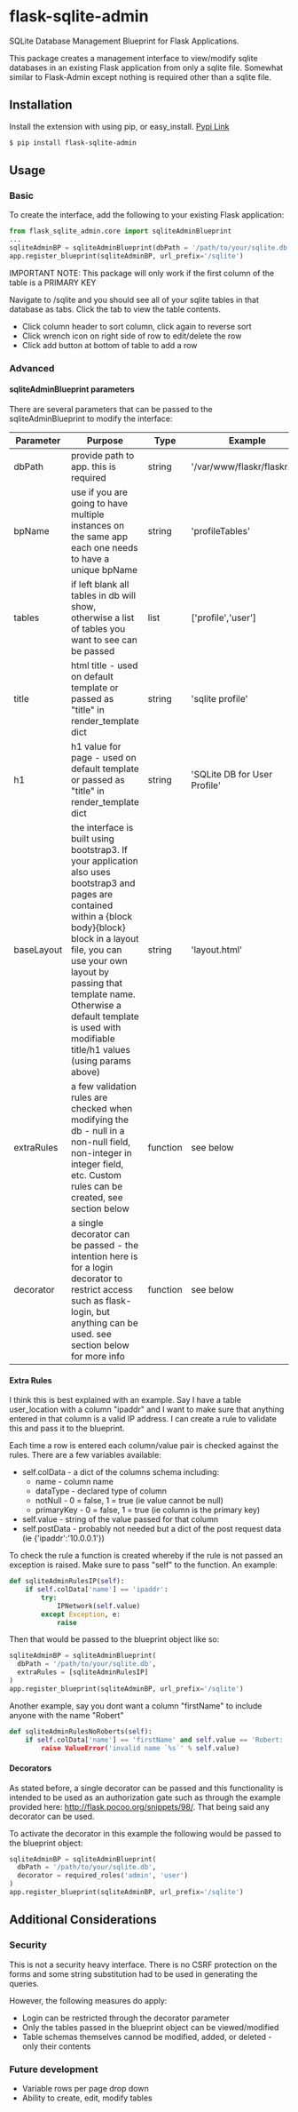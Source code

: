 # flask-sqlite-admin
SQLite Database Management Blueprint for Flask Applications. 

This package creates a management interface to view/modify sqlite databases in an existing Flask application from only a sqlite file. Somewhat similar to Flask-Admin except nothing is required other than a sqlite file.

## Installation
Install the extension with using pip, or easy_install. [Pypi Link](https://pypi.python.org/pypi/flask-sqlite-admin)
```bash
$ pip install flask-sqlite-admin
```

## Usage
### Basic
To create the interface, add the following to your existing Flask application:
```python
from flask_sqlite_admin.core import sqliteAdminBlueprint
...
sqliteAdminBP = sqliteAdminBlueprint(dbPath = '/path/to/your/sqlite.db')
app.register_blueprint(sqliteAdminBP, url_prefix='/sqlite')	
```

IMPORTANT NOTE: This package will only work if the first column of the table is a PRIMARY KEY

Navigate to /sqlite and you should see all of your sqlite tables in that database as tabs. Click the tab to view the table contents.
* Click column header to sort column, click again to reverse sort
* Click wrench icon on right side of row to edit/delete the row
* Click add button at bottom of table to add a row

### Advanced
#### sqliteAdminBlueprint parameters
There are several parameters that can be passed to the sqliteAdminBlueprint to modify the interface:

Parameter | Purpose | Type | Example
--- | --- | --- | ---
dbPath | provide path to app. this is required | string | '/var/www/flaskr/flaskr.db'
bpName | use if you are going to have multiple instances on the same app each one needs to have a unique bpName | string | 'profileTables'
tables | if left blank all tables in db will show, otherwise a list of tables you want to see can be passed | list | ['profile','user']
title | html title - used on default template or passed as "title" in render_template dict | string | 'sqlite profile'
h1 | h1 value for page - used on default template or passed as "title" in render_template dict | string | 'SQLite DB for User Profile'
baseLayout | the interface is built using bootstrap3. If your application also uses bootstrap3 and pages are contained within a {block body}{block} block in a layout file, you can use your own layout by passing that template name. Otherwise a default template is used with modifiable title/h1 values (using params above) | string | 'layout.html'
extraRules | a few validation rules are checked when modifying the db - null in a non-null field, non-integer in integer field, etc. Custom rules can be created, see section below | function | see below
decorator | a single decorator can be passed - the intention here is for a login decorator to restrict access such as flask-login, but anything can be used. see section below for more info | function | see below

#### Extra Rules
I think this is best explained with an example. Say I have a table user_location with a column "ipaddr" and I want to make sure that anything entered in that column is a valid IP address. I can create a rule to validate this and pass it to the blueprint.

Each time a row is entered each column/value pair is checked against the rules. There are a few variables available:
* self.colData - a dict of the columns schema including:
  * name - column name
  * dataType - declared type of column
  * notNull - 0 = false, 1 = true (ie value cannot be null)
  * primaryKey - 0 = false, 1 = true (ie column is the primary key)
* self.value - string of the value passed for that column
* self.postData - probably not needed but a dict of the post request data (ie {'ipaddr':'10.0.0.1'})

To check the rule a function is created whereby if the rule is not passed an exception is raised. Make sure to pass "self" to the function. An example:
```python
def sqliteAdminRulesIP(self):	
	if self.colData['name'] == 'ipaddr':
		try:
			IPNetwork(self.value) 
		except Exception, e:
			raise
```
Then that would be passed to the blueprint object like so:
```python
sqliteAdminBP = sqliteAdminBlueprint(
  dbPath = '/path/to/your/sqlite.db',
  extraRules = [sqliteAdminRulesIP]
)
app.register_blueprint(sqliteAdminBP, url_prefix='/sqlite')	
```
Another example, say you dont want a column "firstName" to include anyone with the name "Robert"
```python
def sqliteAdminRulesNoRoberts(self):	
	if self.colData['name'] == 'firstName' and self.value == 'Robert:
		raise ValueError('invalid name `%s`' % self.value)
```

#### Decorators
As stated before, a single decorator can be passed and this functionality is intended to be used as an authorization gate such as through the example provided here: http://flask.pocoo.org/snippets/98/. That being said any decorator can be used.

To activate the decorator in this example the following would be passed to the blueprint object:
```python
sqliteAdminBP = sqliteAdminBlueprint(
  dbPath = '/path/to/your/sqlite.db',
  decorator = required_roles('admin', 'user')
)
app.register_blueprint(sqliteAdminBP, url_prefix='/sqlite')	
```

## Additional Considerations
### Security
This is not a security heavy interface. There is no CSRF protection on the forms and some string substitution had to be used in generating the queries.

However, the following measures do apply:
* Login can be restricted through the decorator parameter
* Only the tables passed in the blueprint object can be viewed/modified
* Table schemas themselves cannod be modified, added, or deleted - only their contents

### Future development
* Variable rows per page drop down
* Ability to create, edit, modify tables
